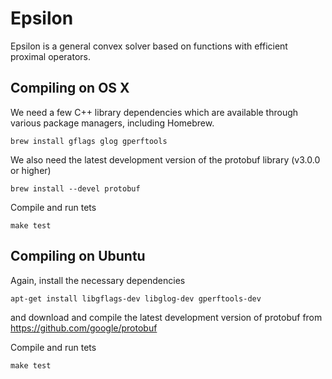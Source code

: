 # Epsilon
Epsilon is a general convex solver based on functions with efficient proximal
operators.

Compiling on OS X
-----------------

We need a few C++ library dependencies which are available through various
package managers, including Homebrew.
```
brew install gflags glog gperftools
```
We also need the latest development version of the protobuf library (v3.0.0 or
higher)
```
brew install --devel protobuf
```
Compile and run tets
```
make test
```

Compiling on Ubuntu
-------------------

Again, install the necessary dependencies
```
apt-get install libgflags-dev libglog-dev gperftools-dev
```
and download and compile the latest development version of protobuf from
https://github.com/google/protobuf

Compile and run tets
```
make test
```
